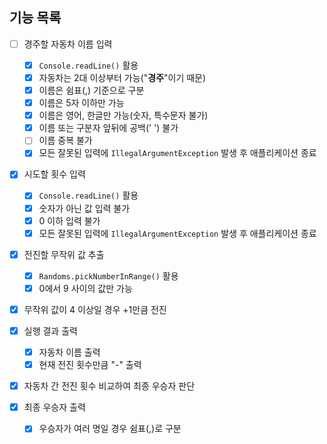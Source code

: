 ## 기능 목록

- [ ] 경주할 자동차 이름 입력
    - [x] `Console.readLine()` 활용
    - [x] 자동차는 2대 이상부터 가능("**경주**"이기 때문)
    - [x] 이름은 쉼표(,) 기준으로 구분
    - [x] 이름은 5자 이하만 가능
    - [x] 이름은 영어, 한글만 가능(숫자, 특수문자 불가)
    - [x] 이름 또는 구분자 앞뒤에 공백(' ') 불가
    - [ ] 이름 중복 불가
    - [x] 모든 잘못된 입력에 `IllegalArgumentException` 발생 후 애플리케이션 종료

- [x] 시도할 횟수 입력
    - [x] `Console.readLine()` 활용
    - [x] 숫자가 아닌 값 입력 불가
    - [x] 0 이하 입력 불가
    - [x] 모든 잘못된 입력에 `IllegalArgumentException` 발생 후 애플리케이션 종료

- [x] 전진할 무작위 값 추출
    - [x] `Randoms.pickNumberInRange()` 활용
    - [x] 0에서 9 사이의 값만 가능

- [x] 무작위 값이 4 이상일 경우 +1만큼 전진

- [x] 실행 결과 출력
    - [x] 자동차 이름 출력
    - [x] 현재 전진 횟수만큼 "-" 출력

- [x] 자동차 간 전진 횟수 비교하여 최종 우승자 판단

- [x] 최종 우승자 출력
    - [x] 우승자가 여러 명일 경우 쉼표(,)로 구분